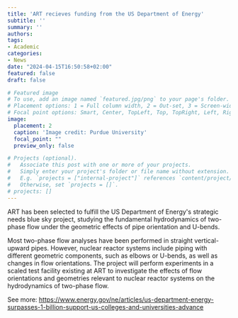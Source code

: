 ```yaml
---
title: 'ART recieves funding from the US Department of Energy'
subtitle: ''
summary: ''
authors:
tags:
- Academic
categories:
- News
date: "2024-04-15T16:50:58+02:00"
featured: false
draft: false

# Featured image
# To use, add an image named `featured.jpg/png` to your page's folder.
# Placement options: 1 = Full column width, 2 = Out-set, 3 = Screen-width
# Focal point options: Smart, Center, TopLeft, Top, TopRight, Left, Right, BottomLeft, Bottom, BottomRight
image:
  placement: 2
  caption: 'Image credit: Purdue University'
  focal_point: ""
  preview_only: false

# Projects (optional).
#   Associate this post with one or more of your projects.
#   Simply enter your project's folder or file name without extension.
#   E.g. `projects = ["internal-project"]` references `content/project/deep-learning/index.md`.
#   Otherwise, set `projects = []`.
# projects: []
---
```


ART has been selected to fulfill the US Department of Energy's strategic needs blue sky project, studying the fundamental hydrodynamics of two-phase flow under the geometric effects of pipe orientation and U-bends. 

Most two-phase flow analyses have been performed in straight vertical-upward pipes. However, nuclear reactor systems include piping with different geometric components, such as elbows or U-bends, as well as changes in flow orientations. The project will perform experiments in a scaled test facility existing at ART to investigate the effects of flow orientations and geometries relevant to nuclear reactor systems on the hydrodynamics of two-phase flow.

See more: https://www.energy.gov/ne/articles/us-department-energy-surpasses-1-billion-support-us-colleges-and-universities-advance